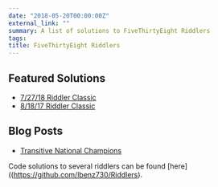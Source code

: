 ```yaml
---
date: "2018-05-20T00:00:00Z"
external_link: ""
summary: A list of solutions to FiveThirtyEight Riddlers
tags:
title: FiveThirtyEight Riddlers
---
```


## Featured Solutions
* [7/27/18 Riddler Classic](https://fivethirtyeight.com/features/the-eternal-question-how-much-do-these-apricots-weigh/)
* [8/18/17 Riddler Classic](https://fivethirtyeight.com/features/work-a-shift-in-the-riddler-gift-shop/)

## Blog Posts
* [Transitive National Champions](https://sports.sites.yale.edu/transitive-national-champions)


Code solutions to several riddlers can be found [here]((https://github.com/lbenz730/Riddlers).